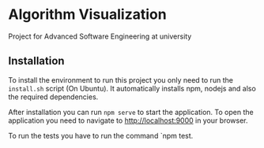 # Algorithm Visualization
Project for Advanced Software Engineering at university

## Installation

To install the environment to run this project you only need to run the `install.sh` script (On Ubuntu).
It automatically installs npm, nodejs and also the required dependencies.

After installation you can run `npm serve` to start the application. To open the application you need to navigate to [http://localhost:9000](http://localhost:9000) in your browser.

To run the tests you have to run the command `npm test.
